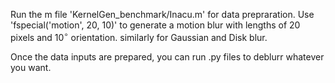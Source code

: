 Run the m file 'KernelGen_benchmark/Inacu.m' for data prepraration.
Use 'fspecial('motion', 20, 10)' to generate a motion blur with lengths of 20 pixels and 10$^\circ$ orientation.
similarly for Gaussian and Disk blur.

Once the data inputs are prepared, you can run .py files to  deblurr whatever you want.
